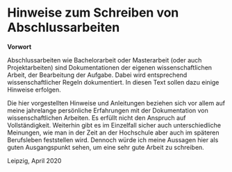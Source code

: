 # Hinweise zum Schreiben von Abschlussarbeiten


**Vorwort**

Abschlussarbeiten wie Bachelorarbeit oder Masterarbeit (oder auch Projektarbeiten) sind Dokumentationen der eigenen wissenschaftlichen Arbeit, der Bearbeitung der Aufgabe. Dabei wird entsprechend wissenschaftlicher Regeln dokumentiert. In diesen Text sollen dazu einige Hinweise erfolgen.

Die hier vorgestellten Hinweise und Anleitungen beziehen sich vor allem auf meine jahrelange persönliche Erfahrungen mit der Dokumentation von wissenschaftlichen Arbeiten. Es erfüllt nicht den Anspruch auf Vollständigkeit. Weiterhin gibt es im Einzelfall sicher auch unterschiedliche Meinungen, wie man in der Zeit an der Hochschule aber auch im späteren Berufsleben feststellen wird. Dennoch würde ich meine Aussagen hier als guten Ausgangspunkt sehen, um eine sehr gute Arbeit zu schreiben.

Leipzig, April 2020